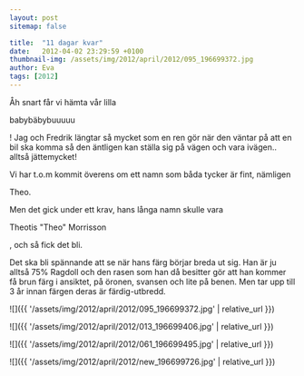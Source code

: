 ```yaml
---
layout: post
sitemap: false

title:  "11 dagar kvar"
date:   2012-04-02 23:29:59 +0100
thumbnail-img: /assets/img/2012/april/2012/095_196699372.jpg
author: Eva
tags: [2012]
---
```


Åh snart får vi hämta vår lilla 

babybäbybuuuuu

! Jag och Fredrik längtar så mycket som en ren gör när den väntar på att en bil ska komma så den äntligen kan ställa sig på vägen och vara ivägen.. alltså jättemycket! 







Vi har t.o.m kommit överens om ett namn som båda tycker är fint, nämligen 

Theo.

 Men det gick under ett krav, hans långa namn skulle vara 

Theotis "Theo" Morrisson

, och så fick det bli.




























Det ska bli spännande att se när hans färg börjar breda ut sig. Han är ju alltså 75% Ragdoll och den rasen som han då besitter gör att han kommer få brun färg i ansiktet, på öronen, svansen och lite på benen. Men tar upp till 3 år innan färgen deras är färdig-utbredd.

![]({{ '/assets/img/2012/april/2012/095_196699372.jpg'  | relative_url }})

![]({{ '/assets/img/2012/april/2012/013_196699406.jpg'  | relative_url }})

![]({{ '/assets/img/2012/april/2012/061_196699495.jpg'  | relative_url }})

![]({{ '/assets/img/2012/april/2012/new_196699726.jpg'  | relative_url }})

